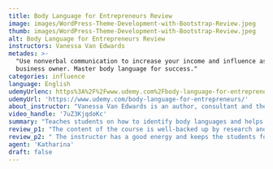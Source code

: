 ```yaml
---
title: Body Language for Entrepreneurs Review
image: images/WordPress-Theme-Development-with-Bootstrap-Review.jpeg
thumb: images/WordPress-Theme-Development-with-Bootstrap-Review.jpeg
alt: Body Language for Entrepreneurs Review
instructors: Vanessa Van Edwards
metades: >-
  "Use nonverbal communication to increase your income and influence as a
  business owner. Master body language for success."
categories: influence
language: English
udemyUrlenc: https%3A%2F%2Fwww.udemy.com%2Fbody-language-for-entrepreneurs%2F
udemyUrl: 'https://www.udemy.com/body-language-for-entrepreneurs/'
about_instructor: "Vanessa Van Edwards is an author, consultant and the lead behavioral investigator at the Science of the People. She is also currently a columnist at the Huffington Post. She is a sought-after consultant and has worked for notable companies. Her courses help its students to learn more about people in order to become more successful in their life and business."
video_handle: '7uZ3KjqdoKc'
summary: "Teaches students on how to identify body languages and helps them realize its importance in communication. The course will help any entrepreneur or people who just wants to develop their social and communication skills."
review_p1: "The content of the course is well-backed up by research and well-structured. The contents are enjoyable and engaging for the students. Most of the concepts are repeated in order to solidify the lessons with her students. All the lessons are practical and can be used in real-life settings. The course is very interesting and is good for those who are just starting out in their field. Lots of concepts were highlighted and solidified for the students. The videos were presented clearly and the supplemental materials also add to the helpfulness of the course. It helps the students know body languages and understand non-verbal cues which would help them develop their social skills."
review_p2: " The instructor has a good energy and keeps the students focused on the topic. It helps the students realize that body language constitutes a major portion of the communication. Great examples were shown in order to help the students practice their expressions and body position.It makes the students more aware and conscious of their expressions and thus be wiser in how they interact with other people. This course is great for anyone who wants to be a better communicator and wants to succeed more in life as well as to entrepreneurs who really needs to have a good social skill."
agent: 'Katharina'
draft: false
---
```


